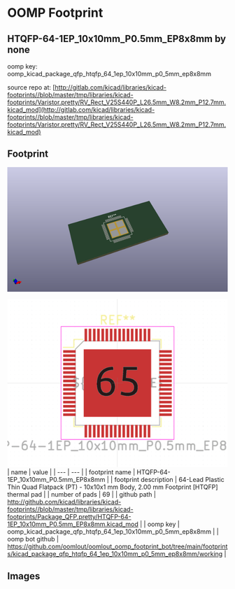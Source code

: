 # OOMP Footprint  
## HTQFP-64-1EP_10x10mm_P0.5mm_EP8x8mm  by none  
  
oomp key: oomp_kicad_package_qfp_htqfp_64_1ep_10x10mm_p0_5mm_ep8x8mm  
  
source repo at: [http://gitlab.com/kicad/libraries/kicad-footprints//blob/master/tmp/libraries/kicad-footprints/Varistor.pretty/RV_Rect_V25S440P_L26.5mm_W8.2mm_P12.7mm.kicad_mod](http://gitlab.com/kicad/libraries/kicad-footprints//blob/master/tmp/libraries/kicad-footprints/Varistor.pretty/RV_Rect_V25S440P_L26.5mm_W8.2mm_P12.7mm.kicad_mod)  
## Footprint  
  
[![working_kicad_pcb_3d.png](working_kicad_pcb_3d_600.png)](working_kicad_pcb_3d.png)  
  
[![working.png](working_600.png)](working.png)  
| name | value | 
| --- | --- | 
| footprint name | HTQFP-64-1EP_10x10mm_P0.5mm_EP8x8mm | 
| footprint description | 64-Lead Plastic Thin Quad Flatpack (PT) - 10x10x1 mm Body, 2.00 mm Footprint [HTQFP] thermal pad | 
| number of pads | 69 | 
| github path | http://github.com/kicad/libraries/kicad-footprints//blob/master/tmp/libraries/kicad-footprints/Package_QFP.pretty/HTQFP-64-1EP_10x10mm_P0.5mm_EP8x8mm.kicad_mod | 
| oomp key | oomp_kicad_package_qfp_htqfp_64_1ep_10x10mm_p0_5mm_ep8x8mm | 
| oomp bot github | https://github.com/oomlout/oomlout_oomp_footprint_bot/tree/main/footprints/kicad_package_qfp_htqfp_64_1ep_10x10mm_p0_5mm_ep8x8mm/working | 
## Images  
